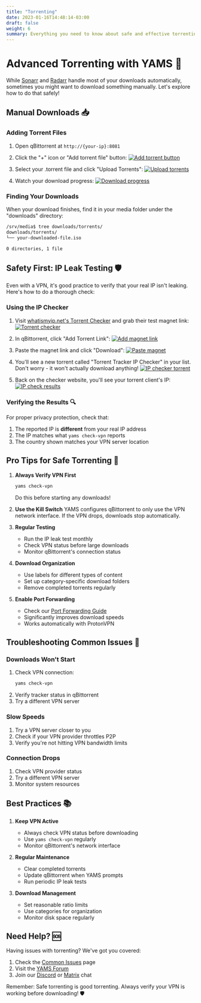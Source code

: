 ```yaml
---
title: "Torrenting"
date: 2023-01-16T14:48:14-03:00
draft: false
weight: 6
summary: Everything you need to know about safe and effective torrenting with YAMS
---
```


# Advanced Torrenting with YAMS 🌊

While [Sonarr](/config/sonarr) and [Radarr](/config/radarr) handle most of your downloads automatically, sometimes you might want to download something manually. Let's explore how to do that safely!

## Manual Downloads 📥

### Adding Torrent Files
1. Open qBittorrent at `http://{your-ip}:8081`
2. Click the "+" icon or "Add torrent file" button:
   [![Add torrent button](/pics/advanced-torrent-1.png)](/pics/advanced-torrent-1.png)

3. Select your .torrent file and click "Upload Torrents":
   [![Upload torrents](/pics/advanced-torrent-2.png)](/pics/advanced-torrent-2.png)

4. Watch your download progress:
   [![Download progress](/pics/advanced-torrent-3.png)](/pics/advanced-torrent-3.png)

### Finding Your Downloads
When your download finishes, find it in your media folder under the "downloads" directory:
```bash
/srv/media$ tree downloads/torrents/
downloads/torrents/
└── your-downloaded-file.iso

0 directories, 1 file
```

## Safety First: IP Leak Testing 🛡️

Even with a VPN, it's good practice to verify that your real IP isn't leaking. Here's how to do a thorough check:

### Using the IP Checker

1. Visit [whatismyip.net's Torrent Checker](https://www.whatismyip.net/tools/torrent-ip-checker/index.php) and grab their test magnet link:
   [![Torrent checker](/pics/advanced-torrent-4.png)](/pics/advanced-torrent-4.png)

2. In qBittorrent, click "Add Torrent Link":
   [![Add magnet link](/pics/advanced-torrent-5.png)](/pics/advanced-torrent-5.png)

3. Paste the magnet link and click "Download":
   [![Paste magnet](/pics/advanced-torrent-6.png)](/pics/advanced-torrent-6.png)

4. You'll see a new torrent called "Torrent Tracker IP Checker" in your list. Don't worry - it won't actually download anything!
   [![IP checker torrent](/pics/advanced-torrent-7.png)](/pics/advanced-torrent-7.png)

5. Back on the checker website, you'll see your torrent client's IP:
   [![IP check results](/pics/advanced-torrent-8.png)](/pics/advanced-torrent-8.png)

### Verifying the Results 🔍

For proper privacy protection, check that:
1. The reported IP is **different** from your real IP address
2. The IP matches what `yams check-vpn` reports
3. The country shown matches your VPN server location

## Pro Tips for Safe Torrenting 🎯

1. **Always Verify VPN First**
   ```bash
   yams check-vpn
   ```
   Do this before starting any downloads!

2. **Use the Kill Switch**
   YAMS configures qBittorrent to only use the VPN network interface. If the VPN drops, downloads stop automatically.

3. **Regular Testing**
   - Run the IP leak test monthly
   - Check VPN status before large downloads
   - Monitor qBittorrent's connection status

4. **Download Organization**
   - Use labels for different types of content
   - Set up category-specific download folders
   - Remove completed torrents regularly

5. **Enable Port Forwarding**
   - Check our [Port Forwarding Guide](/advanced/port-forwarding/)
   - Significantly improves download speeds
   - Works automatically with ProtonVPN

## Troubleshooting Common Issues 🔧

### Downloads Won't Start
1. Check VPN connection:
   ```bash
   yams check-vpn
   ```
2. Verify tracker status in qBittorrent
3. Try a different VPN server

### Slow Speeds
1. Try a VPN server closer to you
2. Check if your VPN provider throttles P2P
3. Verify you're not hitting VPN bandwidth limits

### Connection Drops
1. Check VPN provider status
2. Try a different VPN server
3. Monitor system resources

## Best Practices 📚

1. **Keep VPN Active**
   - Always check VPN status before downloading
   - Use `yams check-vpn` regularly
   - Monitor qBittorrent's network interface

2. **Regular Maintenance**
   - Clear completed torrents
   - Update qBittorrent when YAMS prompts
   - Run periodic IP leak tests

3. **Download Management**
   - Set reasonable ratio limits
   - Use categories for organization
   - Monitor disk space regularly

## Need Help? 🆘

Having issues with torrenting? We've got you covered:
1. Check the [Common Issues](/faqs/common-errors/) page
2. Visit the [YAMS Forum](https://forum.yams.media)
3. Join our [Discord](https://discord.gg/Gwae3tNMST) or [Matrix](https://matrix.to/#/#yams-space:rogs.me) chat

Remember: Safe torrenting is good torrenting. Always verify your VPN is working before downloading! 🛡️
